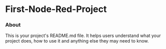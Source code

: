 First-Node-Red-Project
======================

### About

This is your project's README.md file. It helps users understand what your
project does, how to use it and anything else they may need to know.